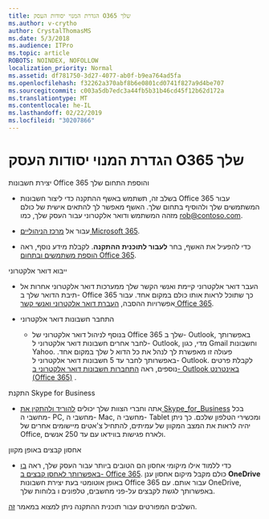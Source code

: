 ```yaml
---
title: הגדרת המנוי יסודות העסק O365 שלך
ms.author: v-crytho
author: CrystalThomasMS
ms.date: 5/3/2018
ms.audience: ITPro
ms.topic: article
ROBOTS: NOINDEX, NOFOLLOW
localization_priority: Normal
ms.assetid: df781750-3d27-4077-ab0f-b9ea764ad5fa
ms.openlocfilehash: f32262a370abf8b6e0801cd0741f827a9d4be707
ms.sourcegitcommit: c003a5db7edc3a44fb5b31b46cd45f12b62d172a
ms.translationtype: MT
ms.contentlocale: he-IL
ms.lasthandoff: 02/22/2019
ms.locfileid: "30207866"
---
```

# <a name="setting-up-your-o365-business-essentials-subscription"></a>הגדרת המנוי יסודות העסק O365 שלך

יצירת חשבונות Office 365 והוספת התחום שלך
  
- בשלב זה, תשתמש באשף ההתקנה כדי ליצור חשבונות Office 365 עבור המשתמשים שלך ולהוסיף בתחום שלך. האשף מאפשר לך להתאים אישית של כולם מזהה המשתמש ודואר אלקטרוני עבור העסק שלך, כמו [rob@contoso.com](mailto:rob@contoso.com).
    
- עבור אל [מרכז הניהוליים Microsoft 365](https://login.partner.microsoftonline.cn/).
    
- כדי להפעיל את האשף, בחר **לעבור לתוכנית ההתקנה**. לקבלת מידע נוסף, ראה [הוספת משתמשים ובתחום Office 365](https://support.office.com/Article/Add-users-and-domain-to-Office-365-6383f56d-3d09-4dcb-9b41-b5f5a5efd611).
    
ייבוא דואר אלקטרוני
  
- העבר דואר אלקטרוני קיימת ואנשי הקשר שלך ממערכות דואר אלקטרוני אחרות אל תיבת הדואר שלך ב- Office 365 כך שתוכל לראות אותו כולם במקום אחד. עבור אפשרויות ההסבה, [העברת דואר אלקטרוני ואנשי קשר Office 365](https://support.office.com/Article/Migrate-email-and-contacts-to-Office-365-a3e3bddb-582e-4133-8670-e61b9f58627e).
    
- התחבר חשבונות דואר אלקטרוני
    
  - בנוסף לניהול דואר אלקטרוני של Office 365 שלך ב- Outlook, באפשרותך לחבר אחרים חשבונות דואר אלקטרוני ל- Outlook, מדי, כגון Gmail וחשבונות Yahoo. פעולה זו מאפשרת לך לנהל את כל הדוא ל שלך במקום אחד. באפשרותך לחבר עד 5 חשבונות דואר אלקטרוני ל- Outlook. לקבלת פרטים נוספים, ראה [התחברות חשבונות דואר אלקטרוני ב- Outlook באינטרנט (Office 365)](https://support.office.com/Article/Connect-email-accounts-in-Outlook-on-the-web-Office-365-d7012ff0-924f-4f78-8aca-c3912d886c4d) . 
    
התקנת Skype for Business
  
- אתה וחברי הצוות שלך יכולים [להוריד ולהתקין את Skype_for_Business](https://support.office.com/Article/download-and-install-Skype-for-Business-8a0d4da8-9d58-44f9-9759-5c8f340cb3fb) בכל מחשבי ה- PC, מחשבי ה- Mac, מחשבי ה- Tablet ומכשירי הטלפון שלכם. כך ניתן יהיה לראות את המצב המקוון של עמיתים, להתחיל צ'אטים מיישומים אחרים של Office, ולארח פגישות בווידאו עם עד 250 אנשים. 
    
אחסון קבצים באופן מקוון
  
- כדי ללמוד אילו מיקומי אחסון הם הטובים ביותר עבור העסק שלך, ראה [בו באפשרותך לאחסן קבצים ב- Office 365](https://support.office.com/article/c7c20284-bc94-47f4-9728-d28e9daf0790.aspx). כולם מקבל מיקום אחסון ענן **OneDrive** באופן אוטומטי בעת יצירת חשבונות Office 365 עבור אותם. עם OneDrive, באפשרותך לגשת לקבצים על-פני מחשבים, טלפונים ו בלוחות שלך. 
    
השלבים המפורטים עבור תוכנית ההתקנה ניתן למצוא במאמר [זה](https://support.office.com/Article/set-up-Office-365-for-business-6a3a29a0-e616-4713-99d1-15eda62d04fa#ID0EAAAABAAA=Business_Essentials).
  

